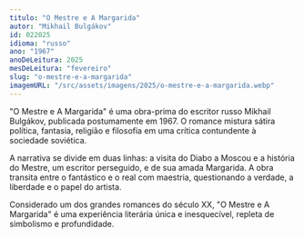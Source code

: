 ```yaml
---
titulo: "O Mestre e A Margarida"
autor: "Mikhail Bulgákov"
id: 022025
idioma: "russo"
ano: "1967"
anoDeLeitura: 2025
mesDeLeitura: "fevereiro"
slug: "o-mestre-e-a-margarida"
imagemURL: "/src/assets/imagens/2025/o-mestre-e-a-margarida.webp"
---
```


"O Mestre e A Margarida" é uma obra-prima do escritor russo Mikhail Bulgákov, publicada postumamente em 1967. O romance mistura sátira política, fantasia, religião e filosofia em uma crítica contundente à sociedade soviética.

A narrativa se divide em duas linhas: a visita do Diabo a Moscou e a história do Mestre, um escritor perseguido, e de sua amada Margarida. A obra transita entre o fantástico e o real com maestria, questionando a verdade, a liberdade e o papel do artista.

Considerado um dos grandes romances do século XX, "O Mestre e A Margarida" é uma experiência literária única e inesquecível, repleta de simbolismo e profundidade.
